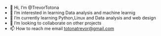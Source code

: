 - 👋 Hi, I’m @TrevorTotona
- 👀 I’m interested in learning Data analysis and machine learnig
- 🌱 I’m currently learning Python,Linux and Data analysis and web design
- 💞️ I’m looking to collaborate on other projects
- 📫 How to reach me email totonatrevor@gmail.com
<!---
TrevorTotona/TrevorTotona is a ✨ special ✨ repository because its `README.md` (this file) appears on your GitHub profile.
You can click the Preview link to take a look at your changes.
--->
